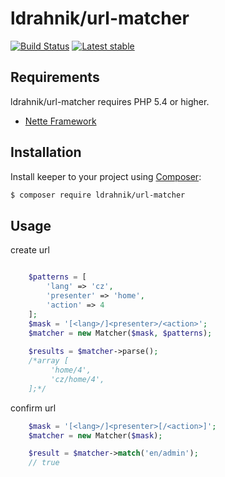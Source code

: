 ldrahnik/url-matcher
======

[![Build Status](https://travis-ci.org/ldrahnik/url-matcher.svg)](https://travis-ci.org/ldrahnik/url-matcher)
[![Latest stable](https://img.shields.io/packagist/v/ldrahnik/url-matcher.svg)](https://packagist.org/packages/ldrahnik/url-matcher)

Requirements
------------

ldrahnik/url-matcher requires PHP 5.4 or higher.

- [Nette Framework](https://github.com/nette/nette)

Installation
------------

Install keeper to your project using  [Composer](http://getcomposer.org/):

```sh
$ composer require ldrahnik/url-matcher
```

Usage
-----

create url

```php

    $patterns = [
		'lang' => 'cz',
		'presenter' => 'home',
		'action' => 4
	];
	$mask = '[<lang>/]<presenter>/<action>';
	$matcher = new Matcher($mask, $patterns);
	
    $results = $matcher->parse();
    /*array [
		 'home/4',
		 'cz/home/4',
	];*/
```

confirm url

```php
	$mask = '[<lang>/]<presenter>[/<action>]';
	$matcher = new Matcher($mask);

	$result = $matcher->match('en/admin');
	// true
```
